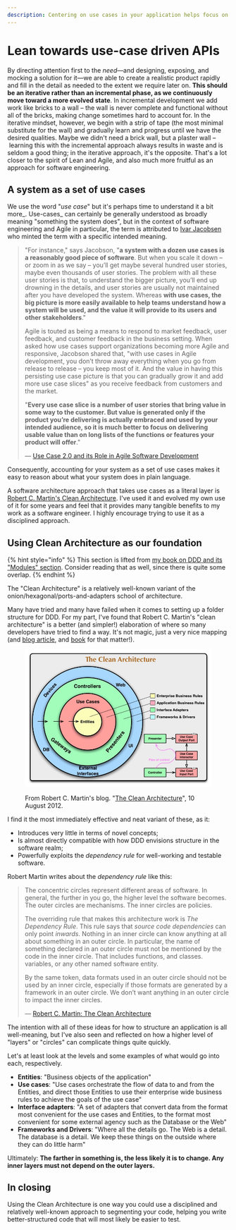 ```yaml
---
description: Centering on use cases in your application helps focus on the actual needs.
---
```


# Lean towards use-case driven APIs

By directing attention first to the _need_—and designing, exposing, and mocking a solution for it—we are able to create a realistic product rapidly and fill in the detail as needed to the extent we require later on. **This should be an iterative rather than an incremental phase, as we continuously move toward a more evolved state**. In incremental development we add work like bricks to a wall – the wall is never complete and functional without all of the bricks, making change sometimes hard to account for. In the iterative mindset, however, we begin with a strip of tape (the most minimal substitute for the wall) and gradually learn and progress until we have the desired qualities. Maybe we didn't need a brick wall, but a plaster wall – learning this with the incremental approach always results in waste and is seldom a good thing; in the iterative approach, it's the opposite. That's a lot closer to the spirit of Lean and Agile, and also much more fruitful as an approach for software engineering.

## A system as a set of use cases

We use the word "_use case_" but it's perhaps time to understand it a bit more_. Use-cases_ can certainly be generally understood as broadly meaning "something the system does", but in the context of software engineering and Agile in particular, the term is attributed to [Ivar Jacobsen](https://en.wikipedia.org/wiki/Ivar\_Jacobson) who minted the term with a specific intended meaning.

> "For instance," says Jacobson, "**a system with a dozen use cases is a reasonably good piece of software**. But when you scale it down – or zoom in as we say – you’ll get maybe several hundred user stories, maybe even thousands of user stories. The problem with all these user stories is that, to understand the bigger picture, you’ll end up drowning in the details, and user stories are usually not maintained after you have developed the system. Whereas **with use cases, the big picture is more easily available to help teams understand how a system will be used, and the value it will provide to its users and other stakeholders**."
>
> Agile is touted as being a means to respond to market feedback, user feedback, and customer feedback in the business setting. When asked how use cases support organizations becoming more Agile and responsive, Jacobson shared that, "with use cases in Agile development, you don’t throw away everything when you go from release to release – you keep most of it. And the value in having this persisting use case picture is that you can gradually grow it and add more use case slices" as you receive feedback from customers and the market.
>
> "**Every use case slice is a number of user stories that bring value in some way to the customer. But value is generated only if the product you’re delivering is actually embraced and used by your intended audience, so it is much better to focus on delivering usable value than on long lists of the functions or features your product will offer**."
>
> — [Use Case 2.0 and its Role in Agile Software Development](https://www.ivarjacobson.com/publications/blog/use-case-20-and-its-role-agile-software-development)

Consequently, accounting for your system as a set of use cases makes it easy to reason about what your system does in plain language.&#x20;

A software architecture approach that takes use cases as a literal layer is [Robert C. Martin's Clean Architecture](https://blog.cleancoder.com/uncle-bob/2012/08/13/the-clean-architecture.html). I've used it and evolved my own use of it for some years and feel that it provides many tangible benefits to my work as a software engineer. I highly encourage trying to use it as a disciplined approach.&#x20;

## Using Clean Architecture as our foundation

{% hint style="info" %}
This section is lifted from [my book on DDD and its "Modules" section](https://ddd.mikaelvesavuori.se/tactical-ddd/modules). Consider reading that as well, since there is quite some overlap.
{% endhint %}

The "Clean Architecture" is a relatively well-known variant of the onion/hexagonal/ports-and-adapters school of architecture.

Many have tried and many have failed when it comes to setting up a folder structure for DDD. For my part, I've found that Robert C. Martin's "clean architecture" is a better (and simpler!) elaboration of where so many developers have tried to find a way. It's not magic, just a very nice mapping (and [blog article](https://blog.cleancoder.com/uncle-bob/2012/08/13/the-clean-architecture.html), and [book](https://www.goodreads.com/en/book/show/18043011-clean-architecture) for that matter!).

<figure><img src="../.gitbook/assets/CleanArchitecture.jpg" alt=""><figcaption><p>From Robert C. Martin's blog. "<a href="https://blog.cleancoder.com/uncle-bob/2012/08/13/the-clean-architecture.html">The Clean Architecture</a>", 10 August 2012.</p></figcaption></figure>

I find it the most immediately effective and neat variant of these, as it:

* Introduces very little in terms of novel concepts;
* Is almost directly compatible with how DDD envisions structure in the software realm;
* Powerfully exploits the _dependency rule_ for well-working and testable software.

Robert Martin writes about the _dependency rule_ like this:

> The concentric circles represent different areas of software. In general, the further in you go, the higher level the software becomes. The outer circles are mechanisms. The inner circles are policies.
>
> The overriding rule that makes this architecture work is _The Dependency Rule_. This rule says that _source code dependencies_ can only point _inwards_. Nothing in an inner circle can know anything at all about something in an outer circle. In particular, the name of something declared in an outer circle must not be mentioned by the code in the inner circle. That includes functions, and classes. variables, or any other named software entity.
>
> By the same token, data formats used in an outer circle should not be used by an inner circle, especially if those formats are generated by a framework in an outer circle. We don’t want anything in an outer circle to impact the inner circles.
>
> — [Robert C. Martin: The Clean Architecture](https://blog.cleancoder.com/uncle-bob/2012/08/13/the-clean-architecture.html)

The intention with all of these ideas for how to structure an application is all well-meaning, but I've also seen and reflected on how a higher level of "layers" or "circles" can complicate things quite quickly.

Let's at least look at the levels and some examples of what would go into each, respectively.

* **Entities**: "Business objects of the application"
* **Use cases**: "Use cases orchestrate the flow of data to and from the Entities, and direct those Entities to use their enterprise wide business rules to achieve the goals of the use case"
* **Interface adapters**: "A set of adapters that convert data from the format most convenient for the use cases and Entities, to the format most convenient for some external agency such as the Database or the Web"
* **Frameworks and Drivers**: "Where all the details go. The Web is a detail. The database is a detail. We keep these things on the outside where they can do little harm"

Ultimately: **The farther in something is, the less likely it is to change. Any inner layers must not depend on the outer layers.**

## In closing

Using the Clean Architecture is one way you could use a disciplined and relatively well-known approach to segmenting your code, helping you write better-structured code that will most likely be easier to test.

